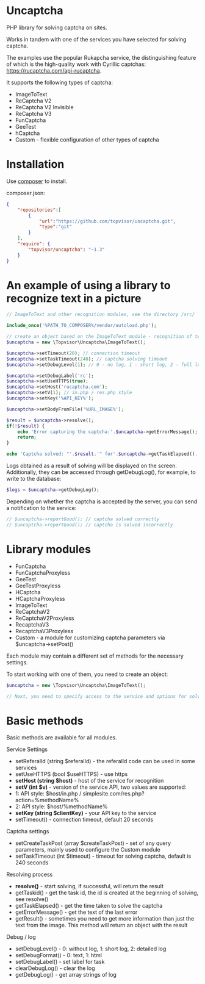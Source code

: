 # Uncaptcha

PHP library for solving captcha on sites.

Works in tandem with one of the services you have selected for solving captcha.

The examples use the popular Rukapcha service, the distinguishing feature of which is the high-quality work with Cyrillic captchas:
https://rucaptcha.com/api-rucaptcha.

It supports the following types of captcha:
* ImageToText
* ReCaptcha V2
* ReCaptcha V2 Invisible
* ReCaptcha V3
* FunCaptcha
* GeeTest
* hCaptcha
* Custom - flexible configuration of other types of captcha

# Installation

Use [composer](https://getcomposer.org/) to install.

composer.json:
```json
{
    "repositories":[
		{
			"url":"https://github.com/topvisor/uncaptcha.git",
			"type":"git"
		}
	],
    "require": {
        "topvisor/uncaptcha": "~1.3"
    }
}
```

# An example of using a library to recognize text in a picture

```php
// ImageToText and other recognition modules, see the directory /src/

include_once('%PATH_TO_COMPOSER%/vendor/autoload.php');

// create an object based on the ImageToText module - recognition of text captcha
$uncaptcha = new \Topvisor\Uncaptcha\ImageToText();

$uncaptcha->setTimeout(20); // connection timeout
$uncaptcha->setTaskTimeout(240); // captcha solving timeout
$uncaptcha->setDebugLevel(1); // 0 - no log, 1 - short log, 2 - full log

$uncaptcha->setDebugLabel('rc');
$uncaptcha->setUseHTTPS(true);
$uncaptcha->setHost('rucaptcha.com');
$uncaptcha->setV(1); // in.php / res.php style
$uncaptcha->setKey('%API_KEY%');

$uncaptcha->setBodyFromFile('%URL_IMAGE%');

$result = $uncaptcha->resolve();
if(!$result) {
	echo 'Error capturing the captcha:'.$uncaptcha->getErrorMessage();
	return;
}

echo 'Captcha solved: "'.$result.'" for'.$uncaptcha->getTaskElapsed().' sec.';

```

Logs obtained as a result of solving will be displayed on the screen.
Additionally, they can be accessed through getDebugLog(), for example, to write to the database:

```php
$logs = $uncaptcha->getDebugLog();
```

Depending on whether the captcha is accepted by the server, you can send a notification to the service:

```php
// $uncaptcha->reportGood(); // captcha solved correctly
// $uncaptcha->reportGood(); // captcha is solved incorrectly
```

# Library modules

* FunCaptcha
* FunCaptchaProxyless
* GeeTest
* GeeTestProxyless
* HCaptcha
* HCaptchaProxyless
* ImageToText
* ReCaptchaV2
* ReCaptchaV2Proxyless
* RecaptchaV3
* RecaptchaV3Proxyless
* Custom - a module for customizing captcha parameters via $uncaptcha->setPost()

Each module may contain a different set of methods for the necessary settings.

To start working with one of them, you need to create an object:
```php
$uncaptcha = new \Topvisor\Uncaptcha\ImageToText();

// Next, you need to specify access to the service and options for solving the captcha and start solving (see the example above)
```

# Basic methods

Basic methods are available for all modules.

Service Settings
* setReferalId (string $referalId) - the referalId code can be used in some services
* setUseHTTPS (bool $useHTTPS) - use https
* **setHost (string $host)** - host of the service for recognition
* **setV (int $v)** - version of the service API, two values ​​are supported:
* 1: API style: $host/in.php / simplesite.com/res.php?action=%methodName%
* 2: API style: $host/%methodName%
* **setKey (string $clientKey)** - your API key to the service
* setTimeout() - connection timeout, default 20 seconds

Captcha settings
* setCreateTaskPost (array $createTaskPost) - set of any query parameters, mainly used to configure the Custom module
* setTaskTimeout (int $timeout) - timeout for solving captcha, default is 240 seconds

Resolving process
* **resolve()** - start solving, if successful, will return the result
* getTaskid() - get the task id, the id is created at the beginning of solving, see resolve()
* getTaskElapsed() - get the time taken to solve the captcha
* getErrorMessage() - get the text of the last error
* getResult() - sometimes you need to get more information than just the text from the image. This method will return an object with the result

Debug / log
* setDebugLevel() - 0: without log, 1: short log, 2: detailed log
* setDebugFormat() - 0: text, 1: html
* setDebugLabel() - set label for task
* clearDebugLog() - clear the log
* getDebugLog() - get array strings of log
